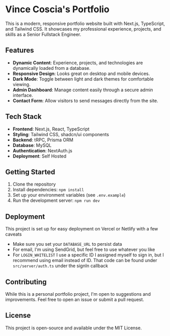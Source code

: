 # Vince Coscia's Portfolio

This is a modern, responsive portfolio website built with Next.js, TypeScript, and Tailwind CSS. It showcases my professional experience, projects, and skills as a Senior Fullstack Engineer.

## Features

- **Dynamic Content**: Experience, projects, and technologies are dynamically loaded from a database.
- **Responsive Design**: Looks great on desktop and mobile devices.
- **Dark Mode**: Toggle between light and dark themes for comfortable viewing.
- **Admin Dashboard**: Manage content easily through a secure admin interface.
- **Contact Form**: Allow visitors to send messages directly from the site.

## Tech Stack

- **Frontend**: Next.js, React, TypeScript
- **Styling**: Tailwind CSS, shadcn/ui components
- **Backend**: tRPC, Prisma ORM
- **Database**: MySQL
- **Authentication**: NextAuth.js
- **Deployment**: Self Hosted


## Getting Started

1. Clone the repository
2. Install dependencies: `npm install`
3. Set up your environment variables (see `.env.example`)
4. Run the development server: `npm run dev`

## Deployment

This project is set up for easy deployment on Vercel or Netlify with a few caveats
- Make sure you set your `DATABASE_URL` to persist data
- For email, I'm using SendGrid, but feel free to use whatever you like
- For `LOGIN_WHITELIST` I use a specific ID I assigned myself to sign in, but I recommend using email instead of ID. That code can be found under `src/server/auth.ts` under the signIn callback

## Contributing

While this is a personal portfolio project, I'm open to suggestions and improvements. Feel free to open an issue or submit a pull request.

## License

This project is open-source and available under the MIT License.